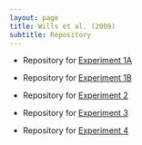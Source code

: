 ```yaml
---
layout: page
title: Wills et al. (2009)
subtitle: Repository
---
```


- Repository for [Experiment 1A](http://www.willslab.org.uk/exe5/index.html)

- Repository for [Experiment 1B](http://www.willslab.org.uk/exe6/index.html)

- Repository for [Experiment 2](http://www.willslab.org.uk/exe7/index.html)

- Repository for [Experiment 3](http://www.willslab.org.uk/exe8/index.html)

- Repository for [Experiment 4](http://www.willslab.org.uk/exe9/index.html)





